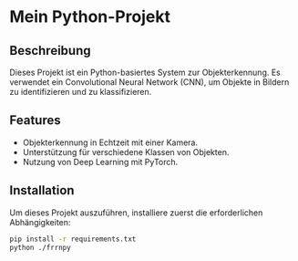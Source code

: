 # Mein Python-Projekt

## Beschreibung
Dieses Projekt ist ein Python-basiertes System zur Objekterkennung. Es verwendet ein Convolutional Neural Network (CNN), um Objekte in Bildern zu identifizieren und zu klassifizieren.

## Features
- Objekterkennung in Echtzeit mit einer Kamera.
- Unterstützung für verschiedene Klassen von Objekten.
- Nutzung von Deep Learning mit PyTorch.

## Installation
Um dieses Projekt auszuführen, installiere zuerst die erforderlichen Abhängigkeiten:

```bash
pip install -r requirements.txt
python ./frrnpy